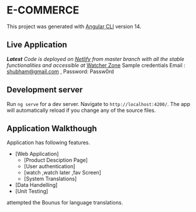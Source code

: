 # E-COMMERCE

This project was generated with [Angular CLI](https://github.com/angular/angular-cli) version 14.

## Live Application
_**Latest** Code is deployed on [Netlify](https://www.netlify.com/) from master branch with all the stable functionalities and accessible at_ [Watcher Zone](https://62c589d9f95425207f28e306--fabulous-dasik-cc970c.netlify.app/home/search)
Sample credentials Email : shubham@gmail.com , Password: Passw0rd

## Development server

Run `ng serve` for a dev server. Navigate to `http://localhost:4200/`. The app will automatically reload if you change any of the source files.



## Application Walkthough
Application  has following features. 

- [Web Application]
    - [Product Desciption Page]
    - [User authentication]
    - [watch ,watch later ,fav Screen]
    - [System Translations]
- [Data Handelling]
- [Unit Testing]

attempted  the Bounus for language translations.

